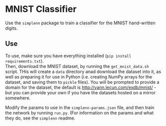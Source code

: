 # MNIST Classifier
Use the `simplenn` package to train a classifier for the MNIST hand-written digits.

## Use
To use, make sure you have everything installed (`pip install requirements.txt`).  
Then, download the MNIST dataset, by running the `get_mnist_data.sh` script. THis will create a `data` directory anad download the dataset into it, as well as preparing it for use in Python (i.e. creating NumPy arrays for the dataset, and saving them to `pickle` files). You will be prompted to provide a domain for the dataset, the default is http://yann.lecun.com/exdb/mnist/ - but you can provide your own if you have the datasets hosted on a mirror somewhere.

Modify the params to use in the `simplenn-params.json` file, and then train the network by running `run.py`. (For information on the params and what they do, see the `simplenn` readme.
